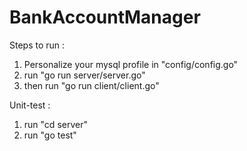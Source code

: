 # BankAccountManager

Steps to run :
1.  Personalize your mysql profile in "config/config.go"
2.  run "go run server/server.go"
3.  then run "go run client/client.go"


Unit-test :
1.  run "cd server"
2.  run "go test"
